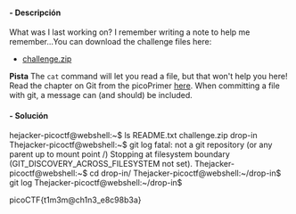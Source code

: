 #### - **Descripción** 
What was I last working on? I remember writing a note to help me remember...You can download the challenge files here:

- [challenge.zip](https://artifacts.picoctf.net/c_titan/162/challenge.zip)

**Pista**
The `cat` command will let you read a file, but that won't help you here!
Read the chapter on Git from the picoPrimer [here](https://primer.picoctf.org/#_git_version_control).
When committing a file with git, a message can (and should) be included.
#### - **Solución** 
hejacker-picoctf@webshell:~$ ls
README.txt  challenge.zip  drop-in
Thejacker-picoctf@webshell:~$ git log
fatal: not a git repository (or any parent up to mount point /)
Stopping at filesystem boundary (GIT_DISCOVERY_ACROSS_FILESYSTEM not set).
Thejacker-picoctf@webshell:~$ cd drop-in/
Thejacker-picoctf@webshell:~/drop-in$ git log
Thejacker-picoctf@webshell:~/drop-in$ 

picoCTF{t1m3m@ch1n3_e8c98b3a}